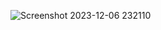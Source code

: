 ![Screenshot 2023-12-06 232110](https://github.com/MinyMeep1/Discord-Factchecker-bot/assets/57579360/9a36c5d7-08ba-4f1b-ab98-7606c78e87fe)
